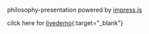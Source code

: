 philosophy-presentation powered by [impress.js](https://github.com/impress/impress.js)

cilck here for [livedemo](https://htmlpreview.github.io/?https://github.com/yangyang95/philosophy-presentation/blob/master/index.html#/title){:target="_blank"}

